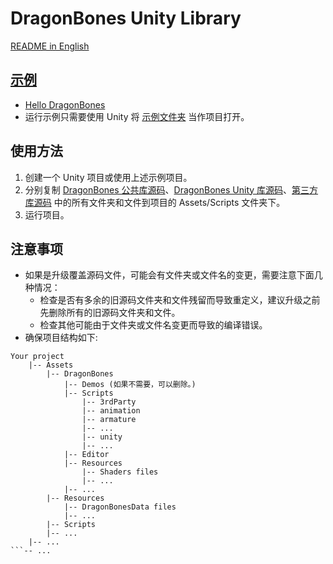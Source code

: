 # DragonBones Unity Library
[README in English](./README.md)
## [示例](./Demos/)
* [Hello DragonBones](./Demos/Assets/Scripts/Demos/HelloDragonBones.cs)
* 运行示例只需要使用 Unity 将 [示例文件夹](./Demos/) 当作项目打开。

## 使用方法
1. 创建一个 Unity 项目或使用上述示例项目。
2. 分别复制 [DragonBones 公共库源码](../DragonBones/src/)、[DragonBones Unity 库源码](./src/)、[第三方库源码](../3rdParty/) 中的所有文件夹和文件到项目的 Assets/Scripts 文件夹下。
3. 运行项目。

## 注意事项
* 如果是升级覆盖源码文件，可能会有文件夹或文件名的变更，需要注意下面几种情况：
    * 检查是否有多余的旧源码文件夹和文件残留而导致重定义，建议升级之前先删除所有的旧源码文件夹和文件。
    * 检查其他可能由于文件夹或文件名变更而导致的编译错误。
* 确保项目结构如下:
```
Your project
    |-- Assets
        |-- DragonBones
            |-- Demos (如果不需要，可以删除。)
            |-- Scripts        
                |-- 3rdParty
                |-- animation
                |-- armature
                |-- ...
                |-- unity
                |-- ...
            |-- Editor
            |-- Resources
                |-- Shaders files
                |-- ...
            |-- ...
        |-- Resources
            |-- DragonBonesData files
            |-- ...
        |-- Scripts
        |-- ...
    |-- ...
```-- ...
```